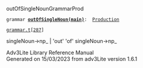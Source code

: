 ---
---
<span class="title">outOfSingleNoun</span><span class="type">GrammarProd</span>

`grammar `**[`outOfSingleNoun(main)`](../object/outOfSingleNoun(main).html)**` :   `[`Production`](../object/Production.html)

[`grammar.t`](../file/grammar.t.html)`[`[`287`](../source/grammar.t.html#287)`]`

<div class="gramrule">

singleNoun-\>np\_ \| 'out' 'of' singleNoun-\>np\_

</div>

<div class="ftr">

Adv3Lite Library Reference Manual  
Generated on 15/03/2023 from adv3Lite version 1.6.1

</div>
